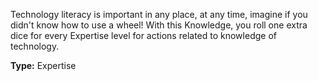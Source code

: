 Technology literacy is important in any place, at any time, imagine if you didn't know how to use a wheel! With this Knowledge, you roll one extra dice for every Expertise level for actions related to knowledge of technology.

__Type:__ Expertise